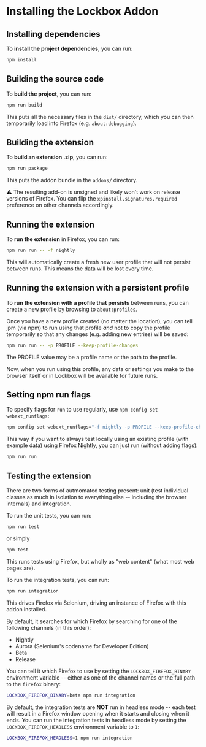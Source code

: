 # Installing the Lockbox Addon

## Installing dependencies

To **install the project dependencies**, you can run:

```sh
npm install
```

## Building the source code

To **build the project**, you can run:

```sh
npm run build
```

This puts all the necessary files in the `dist/` directory, which you can then
temporarily load into Firefox (e.g. `about:debugging`).

## Building the extension

To **build an extension .zip**, you can run:

```sh
npm run package
```

This puts the addon bundle in the `addons/` directory.

:warning: The resulting add-on is unsigned and likely won't work on release
versions of Firefox. You can flip the `xpinstall.signatures.required` preference
on other channels accordingly.

## Running the extension

To **run the extension** in Firefox, you can run:

```sh
npm run run -- -f nightly
```

This will automatically create a fresh new user profile that will not persist
between runs. This means the data will be lost every time.

## Running the extension with a persistent profile

To **run the extension with a profile that persists** between runs, you can
create a new profile by browsing to `about:profiles`.

Once you have a new profile created (no matter the location), you can tell jpm
(via npm) to run using that profile _and_ not to copy the profile temporarily
so that any changes (e.g. adding new entries) will be saved:

```sh
npm run run -- -p PROFILE --keep-profile-changes
```

The PROFILE value may be a profile name or the path to the profile.

Now, when you run using this profile, any data or settings you make to the
browser itself or in Lockbox will be available for future runs.

## Setting npm run flags 

To specify flags for `run` to use regularly, use `npm config set webext_runflags`:

```sh
npm config set webext_runflags="-f nightly -p PROFILE --keep-profile-changes"
```

This way if you want to always test locally using an existing profile (with
example data) using Firefox Nightly, you can just run (without adding flags):

```sh
npm run run
```

## Testing the extension

There are two forms of autmomated testing present: unit (test individual classes as much in isolation to everything else -- including the browser internals) and integration.

To run the unit tests, you can run:

```sh
npm run test
```

or simply

```sh
npm test
```

This runs tests using Firefox, but wholly as "web content" (what most web pages are).

To run the integration tests, you can run:

```sh
npm run integration
```

This drives Firefox via Selenium, driving an instance of Firefox with this addon installed.

By default, it searches for which Firefox by searching for one of the following channels (in this order):

* Nightly
* Aurora (Selenium's codename for Developer Edition)
* Beta
* Release

You can tell it which Firefox to use by setting the `LOCKBOX_FIREFOX_BINARY` environment variable -- either as one of the channel names or the full path to the `firefox` binary:

```sh
LOCKBOX_FIREFOX_BINARY=beta npm run integration
```

By default, the integration tests are **NOT** run in headless mode -- each test will result in a Firefox window opening when it starts and closing when it ends.  You can run the integration tests in headless mode by setting the `LOCKBOX_FIREFOX_HEADLESS` environment variable to `1`:

```sh
LOCKBOX_FIREFOX_HEADLESS=1 npm run integration
```
